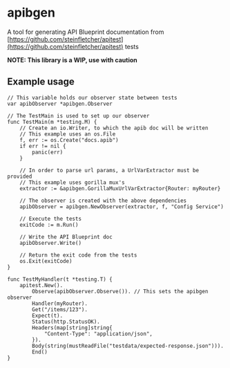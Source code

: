 # apibgen

A tool for generating API Blueprint documentation from
[https://github.com/steinfletcher/apitest](https://github.com/steinfletcher/apitest) tests

**NOTE: This library is a WIP, use with caution**

## Example usage

```golang
// This variable holds our observer state between tests
var apibObserver *apibgen.Observer

// The TestMain is used to set up our observer
func TestMain(m *testing.M) {
	// Create an io.Writer, to which the apib doc will be written
	// This example uses an os.File
	f, err := os.Create("docs.apib")
	if err != nil {
		panic(err)
	}

	// In order to parse url params, a UrlVarExtractor must be provided
	// This example uses gorilla mux's
	extractor := &apibgen.GorillaMuxUrlVarExtractor{Router: myRouter}

	// The observer is created with the above dependencies
	apibObserver = apibgen.NewObserver(extractor, f, "Config Service")

	// Execute the tests
	exitCode := m.Run()

	// Write the API Blueprint doc
	apibObserver.Write()

	// Return the exit code from the tests
	os.Exit(exitCode)
}

func TestMyHandler(t *testing.T) {
	apitest.New().
		Observe(apibObserver.Observe()). // This sets the apibgen observer
		Handler(myRouter).
		Get("/items/123").
		Expect(t).
		Status(http.StatusOK).
		Headers(map[string]string{
			"Content-Type": "application/json",
		}).
		Body(string(mustReadFile("testdata/expected-response.json"))).
		End()
}
```

